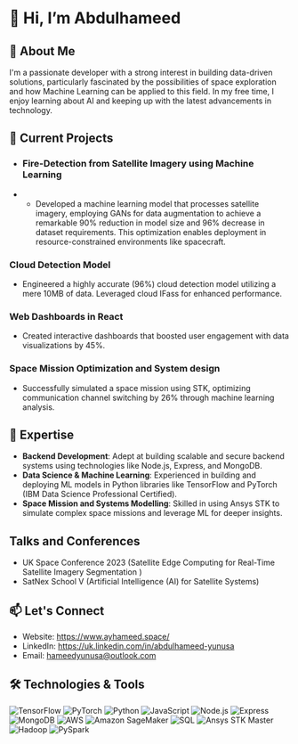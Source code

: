 # 👋 Hi, I’m Abdulhameed

## 👀 About Me
I'm a passionate developer with a strong interest in building data-driven solutions, particularly fascinated by the possibilities of space exploration and how Machine Learning can be applied to this field. In my free time, I enjoy learning about AI and keeping up with the latest advancements in technology.

## 🌱 Current Projects
- ### Fire-Detection from Satellite Imagery using Machine Learning
- - Developed a machine learning model that processes satellite imagery, employing GANs for data augmentation to achieve a remarkable 90% reduction in model size and 96% decrease in dataset requirements. This optimization enables deployment in resource-constrained environments like spacecraft.
  
### Cloud Detection Model
- Engineered a highly accurate (96%) cloud detection model utilizing a mere 10MB of data. Leveraged cloud IFass for enhanced performance.

### Web Dashboards in React
- Created interactive dashboards that boosted user engagement with data visualizations by 45%.
  
### Space Mission Optimization and System design
- Successfully simulated a space mission using STK, optimizing communication channel switching by 26% through machine learning analysis.

## 🚀 Expertise
- **Backend Development**: Adept at building scalable and secure backend systems using technologies like Node.js, Express, and MongoDB.
- **Data Science & Machine Learning**: Experienced in building and deploying ML models in Python libraries like TensorFlow and PyTorch (IBM Data Science Professional Certified).
- **Space Mission and Systems Modelling**: Skilled in using Ansys STK to simulate complex space missions and leverage ML for deeper insights.

## Talks and Conferences 
- UK Space Conference 2023 (Satellite Edge Computing for Real-Time Satellite Imagery Segmentation )
- SatNex School V (Artificial Intelligence (AI) for Satellite Systems)

## 📫 Let's Connect
- Website: https://www.ayhameed.space/
- LinkedIn: https://uk.linkedin.com/in/abdulhameed-yunusa
- Email: hameedyunusa@outlook.com


## 🛠️ Technologies & Tools
![TensorFlow](https://img.shields.io/badge/TensorFlow-%23FF6F00.svg?style=for-the-badge&logo=TensorFlow&logoColor=white)
![PyTorch](https://img.shields.io/badge/PyTorch-%23EE4C2C.svg?style=for-the-badge&logo=PyTorch&logoColor=white)
![Python](https://img.shields.io/badge/Python-%233776AB.svg?style=for-the-badge&logo=Python&logoColor=white)
![JavaScript](https://img.shields.io/badge/JavaScript-%23F7DF1E.svg?style=for-the-badge&logo=JavaScript&logoColor=black)
![Node.js](https://img.shields.io/badge/Node.js-%23339933.svg?style=for-the-badge&logo=Node.js&logoColor=white)
![Express](https://img.shields.io/badge/Express-%23000000.svg?style=for-the-badge&logo=Express&logoColor=white)
![MongoDB](https://img.shields.io/badge/MongoDB-%2347A248.svg?style=for-the-badge&logo=MongoDB&logoColor=white)
![AWS](https://img.shields.io/badge/AWS-%23FF9900.svg?style=for-the-badge&logo=Amazon-AWS&logoColor=white)
![Amazon SageMaker](https://img.shields.io/badge/Amazon%20SageMaker-%230072A3.svg?style=for-the-badge&logo=Amazon-SageMaker&logoColor=white)
![SQL](https://img.shields.io/badge/SQL-%234479A1.svg?style=for-the-badge&logo=MySQL&logoColor=white)
![Ansys STK Master](https://img.shields.io/badge/Ansys%20STK-%23FFCC33.svg?style=for-the-badge&logo=ansys&logoColor=black)
![Hadoop](https://img.shields.io/badge/Hadoop-%2322CC3E.svg?style=for-the-badge&logo=apache-hadoop&logoColor=white)
![PySpark](https://img.shields.io/badge/PySpark-%23E25A1C.svg?style=for-the-badge&logo=apache-spark&logoColor=white)
<!---
ayhameed/ayhameed is a ✨ special ✨ repository because its `README.md` (this file) appears on your GitHub profile.
You can click the Preview link to take a look at your changes.
--->
